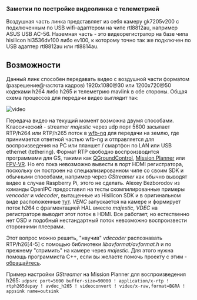 
### Заметки по постройке видеолинка с телеметрией

Воздушная часть линка представляет из себя камеру gk7205v200 с подключенным по USB wifi-адаптером на чипе rtl8812au, например ASUS USB AC-56.
Наземная часть - это видеорегистратор на базе чипа hisilicon hi3536dv100 либо ev100, к которому точно так же подключен по USB адаптер rtl8812au или rtl8814au.

## Возможности

Данный линк способен передавать видео с воздушной части форматом (разрешение@частота кадров) 1920x1080@30 или 1200x720@50 кодеками h264 либо h265 и телеметрию mavlink в обе стороны. Общая схема процессов для передачи видео выглядит так:

![video](https://github.com/OpenIPC/sandbox-fpv/raw/master/notes_files/video.png)

Передача видео на текущий момент возможна двумя способами. Классический - streamer *majestic* через udp порт 5600 засылает RTP/h264 или RTP/h265 поток  в [wfb-ng](https://github.com/svpcom/wfb-ng) для передачи на землю, где принимается ответной частью wfb-ng и отправляется для воспроизведения на PC или планшет / смартфон по LAN или USB ethernet (tethering). Формат RTP свободно воспроизводится программами для GS, такими как [QGroundControl](https://github.com/mavlink/qgroundcontrol), [Mission Planner](https://ardupilot.org/planner/) или [FPV-VR](https://github.com/Consti10/FPV_VR_OS). Но его пока невозможно вывести в порт HDMI регистратора, поскольку он построен на специализированном чипе со своим SDK и обычными способами, например через *GStreamer* как обычно выводят видео в случае Raspberry Pi, этого не сделать. Alexey Bezborodov из команды OpenIPC предоставил на тесты скомпилированные примеры *vencoder* и *vdecoder*, вытащенные из Hisilicon SDK и в оригинальном виде расположенные [тут](https://github.com/OpenIPC/silicon_research). *VENC* запускается на камере и формирует поток h264 с фрагментацией HAL вместо *majestic*, *VDEC* на регистраторе выводит этот поток в HDMI. Все работает, но естественно нет OSD и подобный нестандартный поток невозможно воспроизвести сторонними плеерами.

Этот вопрос можно решить, "научив" *vdecoder* распознавать RTP/h26[4-5] с помощью библиотеки *libavformat/avformat.h* и по прежнему "стримить" на камере через *majestic*. Для этого нужна помощь программиста C++, если вы желаете помочь проекту с этим - [обращайтесь](https://t.me/+BMyMoolVOpkzNWUy).

Пример настройки *GStreamer* на Mission Planner для воспроизведения h265: `udpsrc port=5600 buffer-size=90000 ! application/x-rtp ! rtph265depay ! avdec_h265 ! videoconvert ! video/x-raw,format=BGRA ! appsink name=outsink
`
